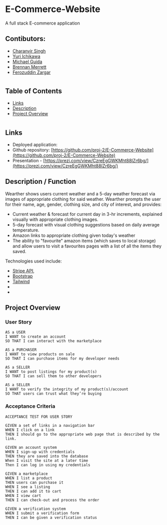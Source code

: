 # E-Commerce-Website
A full stack E-commerce application

## Contibutors:

- [Charanvir Singh](https://github.com/charanvir)
- [Yuri Ichikawa](https://github.com/yuriI92)
- [Michael Guida](https://github.com/pot-of-coffee)
- [Brennan Merrett](https://github.com/BrennanJLM)
- [Ferozuddin Zargar](https://github.com/FalconView)

#

## Table of Contents

- [Links](#links)
- [Description](#description)
- [Project Overview](#project-overview)

#

## Links

- Deployed application: 
- Github repository: [https://github.com/proj-2/E-Commerce-Website](https://github.com/proj-2/E-Commerce-Website)
- Presentation - [https://prezi.com/view/CzreEgGWKMht88IZr6bg/](https://prezi.com/view/CzreEgGWKMht88IZr6bg/)

## Description / Function

Wearther shows users current weather and a 5-day weather forecast via images of appropriate clothing for said weather. Wearther prompts the user for their name, age, gender, clothing size, and city of interest, and provides:

- Current weather & forecast for current day in 3-hr increments, explained visually with appropriate clothing images.
- 5-day forecast with visual clothing suggestions based on daily average temperature.
- Amazon links to appropriate clothing given today's weather
- The ability to "favourite" amazon items (which saves to local storage) and allow users to visit a favourites pages with a list of all the items they saved.

Technologies used include:

- [Stripe API](https://dashboard.stripe.com/test/dashboard), 
- [Bootstrap](https://getbootstrap.com/)
- [Tailwind](https://tailwindcss.com/) 
- 
- 

## Project Overview

### User Story
```
AS a USER
I WANT to create an account
SO THAT I can interact with the marketplace

AS a PURCHASER
I WANT to view products on sale
SO THAT I can purchase items for my developer needs

AS a SELLER
I WANT to post listings for my product(s)
SO THAT I can sell them to other developers

AS a SELLER
I WANT to verify the integrity of my product(s)/account
SO THAT users can trust what they’re buying
```

### Acceptance Criteria

```
ACCEPTANCE TEST FOR USER STORY
 
GIVEN a set of links in a navigation bar
WHEN I click on a link
THEN I should go to the appropriate web page that is described by the link.

GIVEN an account system
WHEN I sign-up with credentials
THEN they are saved into the database
When I visit the site at a later time
Then I can log in using my credentials

GIVEN a marketplace
WHEN I list a product
THEN users can purchase it
WHEN I see a listing
THEN I can add it to cart
WHEN I view cart
THEN I can check-out and process the order

GIVEN a verification system
WHEN I submit a verification form
THEN I can be given a verification status
```
